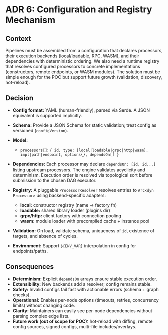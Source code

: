 # ADR 6: Configuration and Registry Mechanism

## Context

Pipelines must be assembled from a configuration that declares processors, their execution backends (local/loadable, RPC, WASM), and their dependencies with deterministic ordering. We also need a runtime registry that resolves configured processors to concrete implementations (constructors, remote endpoints, or WASM modules). The solution must be simple enough for the POC but support future growth (validation, discovery, hot-reload).

## Decision

* **Config format:** YAML (human-friendly), parsed via Serde. A JSON equivalent is supported implicitly.
* **Schema:** Provide a JSON Schema for static validation; treat config as versioned (`configVersion`).
* **Model:**

  * `processors[]`: `{ id, type: [local|loadable|grpc|http|wasm], impl|path|endpoint, options{}, dependsOn[] }`
* **Dependencies:** Each processor may declare `dependsOn: [id, id...]` listing upstream processors. The engine validates acyclicity and determinism. Execution order is resolved via topological sort before submission to the chosen DAG executor.
* **Registry:** A pluggable `ProcessorResolver` resolves entries to `Arc<dyn Processor>` using backend-specific adapters:

  * **local:** constructor registry (name → factory fn)
  * **loadable:** shared library loader (plugins dir)
  * **grpc/http:** client factory with connection pooling
  * **wasm:** module loader with precompiled cache + instance pool
* **Validation:** On load, validate schema, uniqueness of `id`, existence of targets, and absence of cycles.
* **Environment:** Support `${ENV_VAR}` interpolation in config for endpoints/paths.

## Consequences

* **Determinism:** Explicit `dependsOn` arrays ensure stable execution order.
* **Extensibility:** New backends add a resolver; config remains stable.
* **Safety:** Invalid configs fail fast with actionable errors (schema + graph checks).
* **Operational:** Enables per-node options (timeouts, retries, concurrency limits) without changing code.
* **Clarity:** Maintainers can easily see per-node dependencies without parsing complex edge lists.
* **Future work (out of scope for POC):** hot-reload with diffing, remote config sources, signed configs, multi-file includes/overlays.

